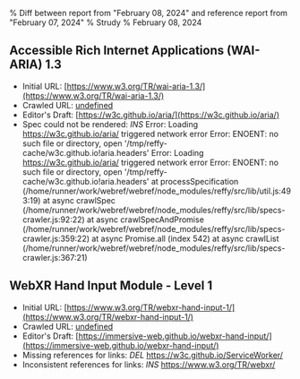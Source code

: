 % Diff between report from "February 08, 2024" and reference report from "February 07, 2024"
% Strudy
% February 08, 2024

## Accessible Rich Internet Applications (WAI-ARIA) 1.3

- Initial URL: [https://www.w3.org/TR/wai-aria-1.3/](https://www.w3.org/TR/wai-aria-1.3/)
- Crawled URL: [undefined](undefined)
- Editor's Draft: [https://w3c.github.io/aria/](https://w3c.github.io/aria/)
- Spec could not be rendered: *INS* Error: Loading https://w3c.github.io/aria/ triggered network error Error: ENOENT: no such file or directory, open '/tmp/reffy-cache/w3c.github.io!aria.headers' Error: Loading https://w3c.github.io/aria/ triggered network error Error: ENOENT: no such file or directory, open '/tmp/reffy-cache/w3c.github.io!aria.headers'
    at processSpecification (/home/runner/work/webref/webref/node_modules/reffy/src/lib/util.js:493:19)
    at async crawlSpec (/home/runner/work/webref/webref/node_modules/reffy/src/lib/specs-crawler.js:92:22)
    at async crawlSpecAndPromise (/home/runner/work/webref/webref/node_modules/reffy/src/lib/specs-crawler.js:359:22)
    at async Promise.all (index 542)
    at async crawlList (/home/runner/work/webref/webref/node_modules/reffy/src/lib/specs-crawler.js:367:21)


## WebXR Hand Input Module - Level 1

- Initial URL: [https://www.w3.org/TR/webxr-hand-input-1/](https://www.w3.org/TR/webxr-hand-input-1/)
- Crawled URL: [undefined](undefined)
- Editor's Draft: [https://immersive-web.github.io/webxr-hand-input/](https://immersive-web.github.io/webxr-hand-input/)
- Missing references for links: *DEL* https://w3c.github.io/ServiceWorker/
- Inconsistent references for links: *INS* https://www.w3.org/TR/webxr/



